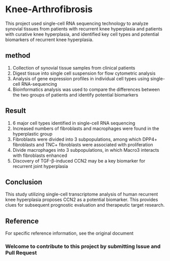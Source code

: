 # Knee-Arthrofibrosis
This project used single-cell RNA sequencing technology to analyze synovial tissues from patients with recurrent knee hyperplasia and patients with curative knee hyperplasia, and identified key cell types and potential biomarkers of recurrent knee hyperplasia.

## method
1. Collection of synovial tissue samples from clinical patients
2. Digest tissue into single cell suspension for flow cytometric analysis
3. Analysis of gene expression profiles in individual cell types using single-cell RNA-sequencing
4. Bioinformatics analysis was used to compare the differences between the two groups of patients and identify potential biomarkers

## Result
1. 6 major cell types identified in single-cell RNA sequencing
2. Increased numbers of fibroblasts and macrophages were found in the hyperplastic group
3. Fibroblasts were divided into 3 subpopulations, among which DPP4+ fibroblasts and TNC+ fibroblasts were associated with proliferation
4. Divide macrophages into 3 subpopulations, in which Macro3 interacts with fibroblasts enhanced
5. Discovery of TGF-β-induced CCN2 may be a key biomarker for recurrent joint hyperplasia

## Conclusion
This study utilizing single-cell transcriptome analysis of human recurrent knee hyperplasia proposes CCN2 as a potential biomarker. This provides clues for subsequent prognostic evaluation and therapeutic target research.

## Reference
For specific reference information, see the original document

### Welcome to contribute to this project by submitting Issue and Pull Request
